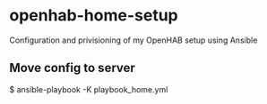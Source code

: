# openhab-home-setup

Configuration and privisioning of my OpenHAB setup using Ansible

## Move config to server
$ ansible-playbook -K   playbook_home.yml


